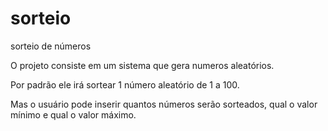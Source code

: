 # sorteio
sorteio de números

O projeto consiste em um sistema que gera numeros aleatórios.

Por padrão ele irá sortear 1 número aleatório de 1 a 100.

Mas o usuário pode inserir quantos números serão sorteados, qual o valor mínimo e qual o valor máximo.
